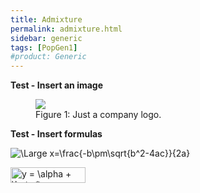```yaml
---
title: Admixture
permalink: admixture.html
sidebar: generic
tags: [PopGen1]
#product: Generic
---
```


<p><strong>Test - Insert an image</strong></p>

<figure>
    <a href="http://adriangeerre.github.io/popgen.github.io/assets/images/crypt.jpg"><img src="http://adriangeerre.github.io/popgen.github.io/assets/images/crypt.jpg"></a>
    <figcaption>Figure 1: Just a company logo.</figcaption>
</figure>

<!--<img src="http://adriangeerre.github.io/popgen.github.io/assets/images/crypt.jpg">-->

<p><strong>Test - Insert formulas</strong></p>

<img src="https://latex.codecogs.com/svg.latex?\Large&space;x=\frac{-b\pm\sqrt{b^2-4ac}}{2a}" title="\Large x=\frac{-b\pm\sqrt{b^2-4ac}}{2a}" />

<img src="https://bit.ly/32quTWj" align="center" border="0" alt="y =  \alpha +  \beta * x" width="120" height="25" />   <!--http://www.sciweavers.org/free-online-latex-equation-editor-->






